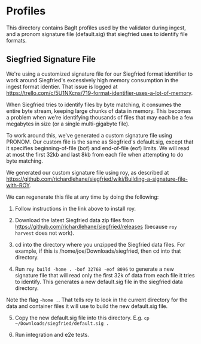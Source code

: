 # Profiles

This directory contains BagIt profiles used by the validator during
ingest, and a pronom signature file (default.sig) that siegfried uses
to identify file formats.

## Siegfried Signature File

We're using a customized signature file for our Siegfried format identifier to work around Siegfried's excessively high memory consumption in the ingest format identier. That issue is logged at https://trello.com/c/5U1NXcns/719-format-identifier-uses-a-lot-of-memory.

When Siegfried tries to identify files by byte matching, it consumes the entire byte stream, keeping large chunks of data in memory. This becomes a problem when we're identifying thousands of files that may each be a few megabytes in size (or a single multi-gigabyte file).

To work around this, we've generated a custom signature file using PRONOM. Our custom file is the same as Siegfried's default.sig, except that it specifies beginning-of-file (bof) and end-of-file (eof) limits. We will read at most the first 32kb and last 8kb from each file when attempting to do byte matching.

We generated our custom signature file using roy, as described at https://github.com/richardlehane/siegfried/wiki/Building-a-signature-file-with-ROY.

We can regenerate this file at any time by doing the following:

1. Follow instructions in the link above to install roy.

2. Download the latest Siegfried data zip files from https://github.com/richardlehane/siegfried/releases (because `roy harvest` does not work).

3. cd into the directory where you unzipped the Siegfried data files. For example, if this is /home/joe/Downloads/siegfried, then cd into that directory.

3. Run `roy build -home . -bof 32768 -eof 8096` to generate a new signature file that will read only the first 32k of data from each file it tries to identify. This generates a new default.sig file in the siegfried data directory.

Note the flag `-home .`. That tells roy to look in the current directory for the data and container files it will use to build the new default.sig file.

5. Copy the new default.sig file into this directory. E.g. `cp ~/Downloads/siegfried/default.sig .`

6. Run integration and e2e tests.
